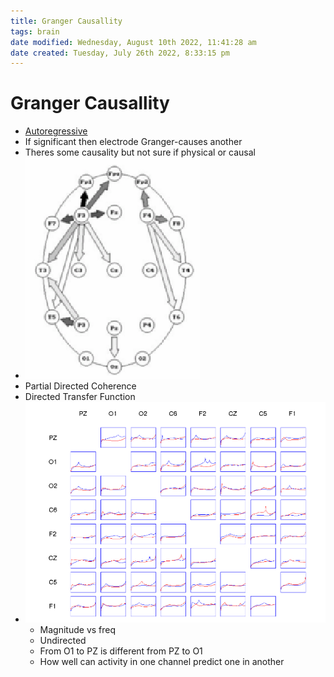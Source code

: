 ```yaml
---
title: Granger Causallity
tags: brain
date modified: Wednesday, August 10th 2022, 11:41:28 am
date created: Tuesday, July 26th 2022, 8:33:15 pm
---
```


# Granger Causallity
- [Autoregressive](Autoregressive.md)
- If significant then electrode Granger-causes another
- Theres some causality but not sure if physical or causal
- ![im](assets/Pasted%20image%2020220502162343.png)
- Partial Directed Coherence
- Directed Transfer Function
- ![im](assets/Pasted%20image%2020220502162559.png)
	- Magnitude vs freq
	- Undirected
	- From O1 to PZ is different from PZ to O1
	- How well can activity in one channel predict one in another

